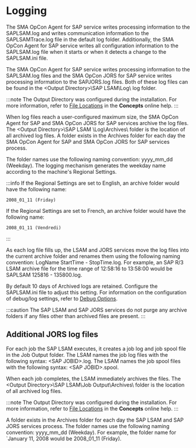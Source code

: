 # Logging

The SMA OpCon Agent for SAP service writes processing information to the SAPLSAM.log and writes communication information to the SAPLSAMTrace.log file in the default log folder. Additionally, the SMA OpCon Agent for SAP service writes all configuration information to the SAPLSAM.log file when it starts or when it detects a change to the SAPLSAM.ini file.

The SMA OpCon Agent for SAP service writes processing information to the SAPLSAM.log files and the SMA OpCon JORS for SAP service writes processing information to the SAPJORS.log files. Both of these log files can be found in the <Output Directory\>\\SAP LSAM\\Log\\ log folder.

:::note
The Output Directory was configured during the installation. For more information, refer to [File Locations](https://help.smatechnologies.com/opcon/core/file-locations) in the **Concepts** online help.
:::

When log files reach a user-configured maximum size, the SMA OpCon Agent for SAP and SMA OpCon JORS for SAP services archive the log files. The <Output Directory\>\\SAP LSAM \\Log\\Archives\\ folder is the location of all archived log files. A folder exists in the Archives folder for each day the SMA OpCon Agent for SAP and SMA OpCon JORS for SAP services process.

The folder names use the following naming convention: yyyy_mm_dd (Weekday). The logging mechanism generates the weekday name according to the machine's Regional Settings.

:::info
If the Regional Settings are set to English, an archive folder would have the following name:

```console
2008_01_11 (Friday)
```

If the Regional Settings are set to French, an archive folder would have the following name:

```console
2008_01_11 (Vendredi)
```

:::

As each log file fills up, the LSAM and JORS services move the log files into the current archive folder and renames them using the following naming convention: LogName StartTime - StopTime.log. For example, an SAP R/3 LSAM archive file for the time range of 12:58:16 to 13:58:00 would be SAPLSAM 125816 - 135800.log.

By default 10 days of Archived logs are retained. Configure the SAPLSAM.ini file to adjust this setting. For information on the configuration of debug/log settings, refer to [Debug Options](../administration/configuration-file.md#debug-options).

:::caution
The SAP LSAM and SAP JORS services do not purge any archive folders if any files other than archived files are present.
:::

## Additional JORS log files

For each job the SAP LSAM executes, it creates a job log and job spool file in the Job Output folder. The LSAM names the job log files with the following syntax: <SAP JOBID\>.log. The LSAM names the job spool files with the following syntax: <SAP JOBID\>.spool.

When each job completes, the LSAM immediately archives the files. The <Output Directory\>\\SAP LSAM\\Job Output\\Archives\\ folder is the location of all archived log files.

:::note
The Output Directory was configured during the installation. For more information, refer to [File Locations](https://help.smatechnologies.com/opcon/core/file-locations) in the **Concepts** online help.
:::

A folder exists in the Archives folder for each day the SAP LSAM and SAP JORS services process. The folder names use the following naming convention: yyyy_mm_dd (Weekday). For example, the folder name for `January 11, 2008 would be 2008_01_11 (Friday).
